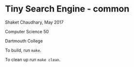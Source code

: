 # Tiny Search Engine - common

Shaket Chaudhary, May 2017

Computer Science 50

Dartmouth College

To build, run `make`.

To clean up run `make clean`.